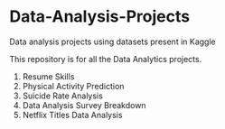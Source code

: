 # Data-Analysis-Projects
Data analysis projects using datasets present in Kaggle

This repository is for all the Data Analytics projects.

1. Resume Skills 
2. Physical Activity Prediction
3. Suicide Rate Analysis
4. Data Analysis Survey Breakdown
5. Netflix Titles Data Analysis
